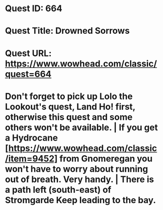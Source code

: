 # Quest ID: 664
# Quest Title: Drowned Sorrows
# Quest URL: https://www.wowhead.com/classic/quest=664
# Don't forget to pick up Lolo the Lookout's quest,  Land Ho! first, otherwise this quest and some others won't be available. | If you get a Hydrocane [https://www.wowhead.com/classic/item=9452] from Gnomeregan you won't have to worry about running out of breath. Very handy. | There is a path left (south-east) of Stromgarde Keep leading to the bay.